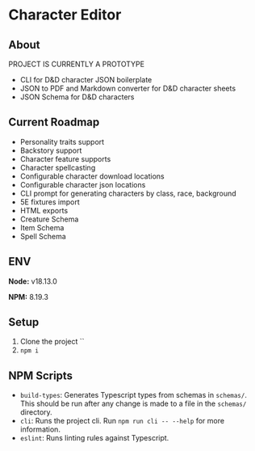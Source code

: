 # Character Editor

## About

PROJECT IS CURRENTLY A PROTOTYPE

- CLI for D&D character JSON boilerplate
- JSON to PDF and Markdown converter for D&D character sheets
- JSON Schema for D&D characters

## Current Roadmap

- Personality traits support
- Backstory support
- Character feature supports
- Character spellcasting
- Configurable character download locations
- Configurable character json locations
- CLI prompt for generating characters by class, race, background
- 5E fixtures import
- HTML exports
- Creature Schema
- Item Schema
- Spell Schema

## ENV

**Node:** v18.13.0

**NPM:** 8.19.3

## Setup

1. Clone the project ``
2. `npm i`

## NPM Scripts

- `build-types`: Generates Typescript types from schemas in `schemas/`. This should be run after any change is made to a file in the `schemas/` directory.
- `cli`: Runs the project cli. Run `npm run cli -- --help` for more information.
- `eslint`: Runs linting rules against Typescript.